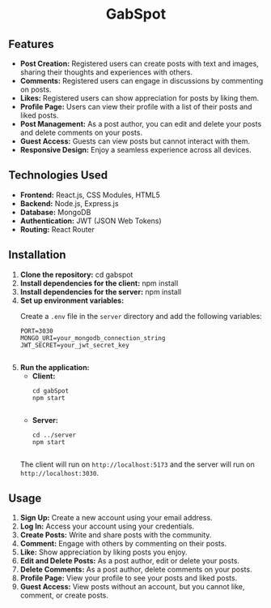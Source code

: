 <h1 align="center">GabSpot</h1>

<h2>Features</h2>
<ul>
  <li><strong>Post Creation:</strong> Registered users can create posts with text and images, sharing their thoughts and experiences with others.</li>
  <li><strong>Comments:</strong> Registered users can engage in discussions by commenting on posts.</li>
  <li><strong>Likes:</strong> Registered users can show appreciation for posts by liking them.</li>
  <li><strong>Profile Page:</strong> Users can view their profile with a list of their posts and liked posts.</li>
  <li><strong>Post Management:</strong> As a post author, you can edit and delete your posts and delete comments on your posts.</li>
  <li><strong>Guest Access:</strong> Guests can view posts but cannot interact with them.</li>
  <li><strong>Responsive Design:</strong> Enjoy a seamless experience across all devices.</li>
</ul>


<h2>Technologies Used</h2>
<ul>
  <li><strong>Frontend:</strong> React.js, CSS Modules, HTML5</li>
  <li><strong>Backend:</strong> Node.js, Express.js</li>
  <li><strong>Database:</strong> MongoDB</li>
  <li><strong>Authentication:</strong> JWT (JSON Web Tokens)</li>
  <li><strong>Routing:</strong> React Router</li>
</ul>

<h2>Installation</h2>
<ol>
  <li><strong>Clone the repository:</strong>
cd gabspot
    </code></pre>
  </li>
  <li><strong>Install dependencies for the client:</strong>
npm install
    </code></pre>
  </li>
  <li><strong>Install dependencies for the server:</strong>
npm install
    </code></pre>
  </li>
  <li><strong>Set up environment variables:</strong>
    <p>Create a <code>.env</code> file in the <code>server</code> directory and add the following variables:</p>
    <pre><code>PORT=3030
MONGO_URI=your_mongodb_connection_string
JWT_SECRET=your_jwt_secret_key
    </code></pre>
  </li>
  <li><strong>Run the application:</strong>
    <ul>
      <li><strong>Client:</strong>
        <pre><code>cd gabSpot
npm start
        </code></pre>
      </li>
      <li><strong>Server:</strong>
        <pre><code>cd ../server
npm start
        </code></pre>
      </li>
    </ul>
    <p>The client will run on <code>http://localhost:5173</code> and the server will run on <code>http://localhost:3030</code>.</p>
  </li>
</ol>

<h2>Usage</h2>
<ol>
  <li><strong>Sign Up:</strong> Create a new account using your email address.</li>
  <li><strong>Log In:</strong> Access your account using your credentials.</li>
  <li><strong>Create Posts:</strong> Write and share posts with the community.</li>
  <li><strong>Comment:</strong> Engage with others by commenting on their posts.</li>
  <li><strong>Like:</strong> Show appreciation by liking posts you enjoy.</li>
  <li><strong>Edit and Delete Posts:</strong> As a post author, edit or delete your posts.</li>
  <li><strong>Delete Comments:</strong> As a post author, delete comments on your posts.</li>
  <li><strong>Profile Page:</strong> View your profile to see your posts and liked posts.</li>
  <li><strong>Guest Access:</strong> View posts without an account, but you cannot like, comment, or create posts.</li>
</ol>
